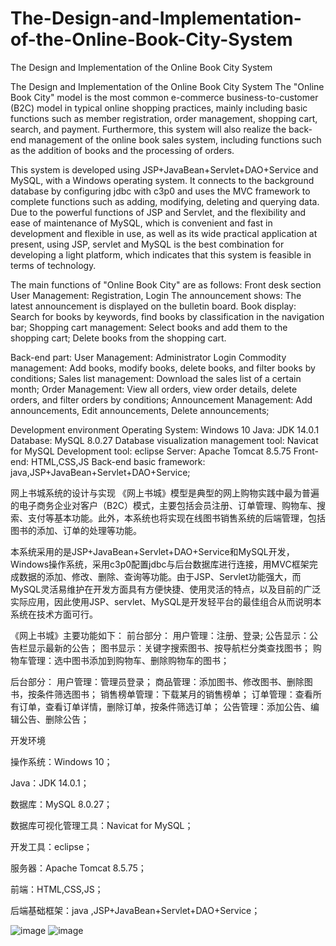 # The-Design-and-Implementation-of-the-Online-Book-City-System
The Design and Implementation of the Online Book City System

The Design and Implementation of the Online Book City System
The "Online Book City" model is the most common e-commerce business-to-customer (B2C) model in typical online shopping practices, mainly including basic functions such as member registration, order management, shopping cart, search, and payment. Furthermore, this system will also realize the back-end management of the online book sales system, including functions such as the addition of books and the processing of orders.

This system is developed using JSP+JavaBean+Servlet+DAO+Service and MySQL, with a Windows operating system. It connects to the background database by configuring jdbc with c3p0 and uses the MVC framework to complete functions such as adding, modifying, deleting and querying data. Due to the powerful functions of JSP and Servlet, and the flexibility and ease of maintenance of MySQL, which is convenient and fast in development and flexible in use, as well as its wide practical application at present, using JSP, servlet and MySQL is the best combination for developing a light platform, which indicates that this system is feasible in terms of technology.

The main functions of "Online Book City" are as follows:
Front desk section
User Management: Registration, Login
The announcement shows: The latest announcement is displayed on the bulletin board.
Book display: Search for books by keywords, find books by classification in the navigation bar;
Shopping cart management: Select books and add them to the shopping cart; Delete books from the shopping cart.

Back-end part:
User Management: Administrator Login
Commodity management: Add books, modify books, delete books, and filter books by conditions;
Sales list management: Download the sales list of a certain month;
Order Management: View all orders, view order details, delete orders, and filter orders by conditions;
Announcement Management: Add announcements, Edit announcements, Delete announcements;

Development environment
Operating System: Windows 10
Java: JDK 14.0.1
Database: MySQL 8.0.27
Database visualization management tool: Navicat for MySQL
Development tool: eclipse
Server: Apache Tomcat 8.5.75
Front-end: HTML,CSS,JS
Back-end basic framework: java,JSP+JavaBean+Servlet+DAO+Service;


网上书城系统的设计与实现
《网上书城》模型是典型的网上购物实践中最为普遍的电子商务企业对客户（B2C）模式，主要包括会员注册、订单管理、购物车、搜索、支付等基本功能。此外，本系统也将实现在线图书销售系统的后端管理，包括图书的添加、订单的处理等功能。

本系统采用的是JSP+JavaBean+Servlet+DAO+Service和MySQL开发，Windows操作系统，采用c3p0配置jdbc与后台数据库进行连接，用MVC框架完成数据的添加、修改、删除、查询等功能。由于JSP、Servlet功能强大，而MySQL灵活易维护在开发方面具有方便快捷、使用灵活的特点，以及目前的广泛实际应用，因此使用JSP、servlet、MySQL是开发轻平台的最佳组合从而说明本系统在技术方面可行。

《网上书城》主要功能如下：
前台部分：
用户管理：注册、登录;
公告显示：公告栏显示最新的公告；
图书显示：关键字搜索图书、按导航栏分类查找图书；
购物车管理：选中图书添加到购物车、删除购物车的图书；

后台部分：
用户管理：管理员登录；
商品管理：添加图书、修改图书、删除图书，按条件筛选图书；
销售榜单管理：下载某月的销售榜单；
订单管理：查看所有订单，查看订单详情，删除订单，按条件筛选订单；
公告管理：添加公告、编辑公告、删除公告；

开发环境

操作系统：Windows 10；

Java：JDK 14.0.1；

数据库：MySQL 8.0.27；

数据库可视化管理工具：Navicat for MySQL；

开发工具：eclipse；

服务器：Apache Tomcat 8.5.75；

前端：HTML,CSS,JS；

后端基础框架：java ,JSP+JavaBean+Servlet+DAO+Service；



![image](https://github.com/user-attachments/assets/6d807e05-3039-47f1-b851-f4cd0dd16abd)
![image](https://github.com/user-attachments/assets/a98f3e7e-aa50-4033-93ca-aeab5f164d69)

